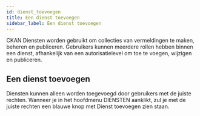 ```yaml
---
id: dienst_toevoegen
title: Een dienst toevoegen 
sidebar_label: Een dienst toevoegen
---
```

CKAN Diensten worden gebruikt om collecties van vermeldingen te maken, beheren en publiceren. Gebruikers kunnen meerdere rollen hebben binnen een dienst, afhankelijk van een autorisatielevel om toe te voegen, wijzigen en publiceren.

## Een dienst toevoegen

Diensten kunnen alleen worden toegevoegd door gebruikers met de juiste rechten. Wanneer je in het hoofdmenu DIENSTEN aanklikt, zul je met de juiste rechten een blauwe knop met Dienst toevoegen zien staan. 
